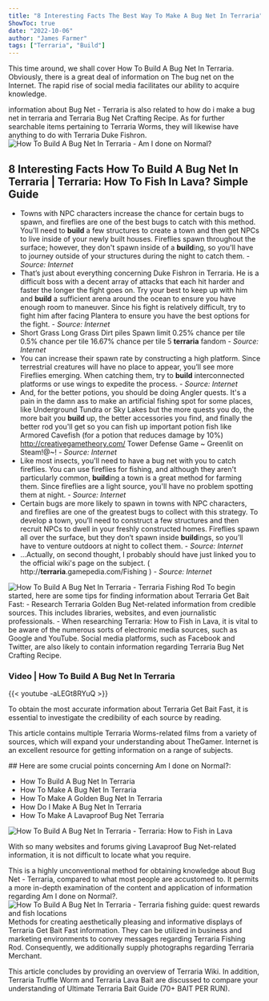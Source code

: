 ```yaml
---
title: "8 Interesting Facts The Best Way To Make A Bug Net In Terraria"
ShowToc: true 
date: "2022-10-06"
author: "James Farmer" 
tags: ["Terraria", "Build"]
---
```


	
This time around, we shall cover How To Build A Bug Net In Terraria. Obviously, there is a great deal of information on The bug net on the Internet. The rapid rise of social media facilitates our ability to acquire knowledge.

information about Bug Net - Terraria is also related to how do i make a bug net in terraria and Terraria Bug Net Crafting Recipe. As for further searchable items pertaining to Terraria Worms, they will likewise have anything to do with Terraria Duke Fishron.
<img loading="lazy" src="https://i.ytimg.com/vi/8YQPtVog3t4/maxresdefault.jpg" onerror="this.onerror=null;this.src='https://blogger.googleusercontent.com/img/a/AVvXsEhe7F7TRXHtjiKvHb5vS7DmnxvpHiDyoYyYvm1nHB3Qp2_w3BnM6A2eq4v7FYxCC9bfZt3a9vIMtAYEKUiaDQbHMg-ViyGmRIj39MLp0bGFfgfYw1Dc9q_H-T0wiTm3l0Uq42dETrN9eC8aGJ9_IORZsxST1AcLR7np1koOfcc7tnHa4S8Mwz_xD9d0=s16000';" alt="How To Build A Bug Net In Terraria - Am I done on Normal?" >

## 8 Interesting Facts How To Build A Bug Net In Terraria | Terraria: How To Fish In Lava? Simple Guide
-   Towns with NPC characters increase the chance for certain bugs to spawn, and fireflies are one of the best bugs to catch with this method. You'll need to **build** a few structures to create a town and then get NPCs to live inside of your newly built houses. Fireflies spawn throughout the surface; however, they don't spawn inside of a **build**ing, so you'll have to journey outside of your structures during the night to catch them. - <cite>Source: Internet</cite>
-   That’s just about everything concerning Duke Fishron in Terraria. He is a difficult boss with a decent array of attacks that each hit harder and faster the longer the fight goes on. Try your best to keep up with him and **build** a sufficient arena around the ocean to ensure you have enough room to maneuver. Since his fight is relatively difficult, try to fight him after facing Plantera to ensure you have the best options for the fight. - <cite>Source: Internet</cite>
-   Short Grass Long Grass Dirt piles Spawn limit 0.25% chance per tile 0.5% chance per tile 16.67% chance per tile 5 **terraria** fandom - <cite>Source: Internet</cite>
-   You can increase their spawn rate by constructing a high platform. Since terrestrial creatures will have no place to appear, you’ll see more Fireflies emerging. When catching them, try to **build** interconnected platforms or use wings to expedite the process. - <cite>Source: Internet</cite>
-   And, for the better potions, you should be doing Angler quests. It's a pain in the damn ass to make an artificial fishing spot for some places, like Underground Tundra or Sky Lakes but the more quests you do, the more bait you **build** up, the better accessories you find, and finally the better rod you'll get so you can fish up important potion fish like Armored Cavefish (for a potion that reduces damage by 10%) http://creativegametheory.com/ Tower Defense Game ~ Greenlit on Steam!@~! - <cite>Source: Internet</cite>
-   Like most insects, you'll need to have a bug net with you to catch fireflies. You can use fireflies for fishing, and although they aren't particularly common, **build**ing a town is a great method for farming them. Since fireflies are a light source, you'll have no problem spotting them at night. - <cite>Source: Internet</cite>
-   Certain bugs are more likely to spawn in towns with NPC characters, and fireflies are one of the greatest bugs to collect with this strategy. To develop a town, you’ll need to construct a few structures and then recruit NPCs to dwell in your freshly constructed homes. Fireflies spawn all over the surface, but they don’t spawn inside **build**ings, so you’ll have to venture outdoors at night to collect them. - <cite>Source: Internet</cite>
-   ...Actually, on second thought, I probably should have just linked you to the official wiki's page on the subject. ( http://**terraria**.gamepedia.com/Fishing ) - <cite>Source: Internet</cite>


<img loading="lazy" src="http://files.smashingmagazine.com/wallpapers/june-15/the-amazing-water-park/nocal/june-15-the-amazing-water-park-nocal-1600x1200.jpg" onerror="this.onerror=null;this.src='https://blogger.googleusercontent.com/img/a/AVvXsEhe7F7TRXHtjiKvHb5vS7DmnxvpHiDyoYyYvm1nHB3Qp2_w3BnM6A2eq4v7FYxCC9bfZt3a9vIMtAYEKUiaDQbHMg-ViyGmRIj39MLp0bGFfgfYw1Dc9q_H-T0wiTm3l0Uq42dETrN9eC8aGJ9_IORZsxST1AcLR7np1koOfcc7tnHa4S8Mwz_xD9d0=s16000';" alt="How To Build A Bug Net In Terraria - Terraria Fishing Rod" >
To begin started, here are some tips for finding information about Terraria Get Bait Fast:
- Research Terraria Golden Bug Net-related information from credible sources. This includes libraries, websites, and even journalistic professionals.
- When researching Terraria: How to Fish in Lava, it is vital to be aware of the numerous sorts of electronic media sources, such as Google and YouTube. Social media platforms, such as Facebook and Twitter, are also likely to contain information regarding Terraria Bug Net Crafting Recipe.

### Video | How To Build A Bug Net In Terraria
{{< youtube -aLEGt8RYuQ >}} 

To obtain the most accurate information about Terraria Get Bait Fast, it is essential to investigate the credibility of each source by reading.

This article contains multiple Terraria Worms-related films from a variety of sources, which will expand your understanding about TheGamer. Internet is an excellent resource for getting information on a range of subjects.
<script async="async" data-cfasync="false" src="//normallydemandedalter.com/fe63df3c5408708b15d8dc3d9b206b31/invoke.js"></script>
<div id="container-fe63df3c5408708b15d8dc3d9b206b31"></div>
## Here are some crucial points concerning Am I done on Normal?:

- How To Build A Bug Net In Terraria
- How To Make A Bug Net In Terraria
- How To Make A Golden Bug Net In Terraria
- How Do I Make A Bug Net In Terraria
- How To Make A Lavaproof Bug Net Terraria

 <img loading="lazy" src="https://cdn.gamer-network.net/2013/06/14/135550-ss_78a93b84cc38b4aa7a3e90d495ff930d076bf50e.1920x1080.jpg/EG11/thumbnail/1920x1080/format/jpg/quality/75/terraria-coming-to-mobile-this-summer.jpg" onerror="this.onerror=null;this.src='https://blogger.googleusercontent.com/img/a/AVvXsEhe7F7TRXHtjiKvHb5vS7DmnxvpHiDyoYyYvm1nHB3Qp2_w3BnM6A2eq4v7FYxCC9bfZt3a9vIMtAYEKUiaDQbHMg-ViyGmRIj39MLp0bGFfgfYw1Dc9q_H-T0wiTm3l0Uq42dETrN9eC8aGJ9_IORZsxST1AcLR7np1koOfcc7tnHa4S8Mwz_xD9d0=s16000';" alt="How To Build A Bug Net In Terraria - Terraria: How to Fish in Lava" >

With so many websites and forums giving Lavaproof Bug Net-related information, it is not difficult to locate what you require.

This is a highly unconventional method for obtaining knowledge about Bug Net - Terraria, compared to what most people are accustomed to. It permits a more in-depth examination of the content and application of information regarding Am I done on Normal?.
<img loading="lazy" src="https://i.pinimg.com/originals/fd/99/c8/fd99c88efc5770b9ae1912e680ad6f50.jpg" onerror="this.onerror=null;this.src='https://blogger.googleusercontent.com/img/a/AVvXsEhe7F7TRXHtjiKvHb5vS7DmnxvpHiDyoYyYvm1nHB3Qp2_w3BnM6A2eq4v7FYxCC9bfZt3a9vIMtAYEKUiaDQbHMg-ViyGmRIj39MLp0bGFfgfYw1Dc9q_H-T0wiTm3l0Uq42dETrN9eC8aGJ9_IORZsxST1AcLR7np1koOfcc7tnHa4S8Mwz_xD9d0=s16000';" alt="How To Build A Bug Net In Terraria - Terraria fishing guide: quest rewards and fish locations" >
Methods for creating aesthetically pleasing and informative displays of Terraria Get Bait Fast information. They can be utilized in business and marketing environments to convey messages regarding Terraria Fishing Rod. Consequently, we additionally supply photographs regarding Terraria Merchant.

This article concludes by providing an overview of Terraria Wiki. In addition, Terraria Truffle Worm and Terraria Lava Bait are discussed to compare your understanding of Ultimate Terraria Bait Guide (70+ BAIT PER RUN).
	
	

